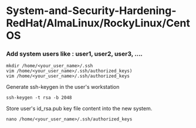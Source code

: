 # System-and-Security-Hardening-RedHat/AlmaLinux/RockyLinux/CentOS
### Add system users like : user1, user2, user3, ....
```shell
mkdir /home/<your_user_name>/.ssh
vim /home/<your_user_name>/.ssh/authorized_keys)
vim /home/<your_user_name>/.ssh/authorized_keys
```
Generate ssh-keygen in the user's workstation 
```shell
ssh-keygen -t rsa -b 2048 
```
Store user's id_rsa.pub key file content into the new system.
```shell
nano /home/<your_user_name>/.ssh/authorized_keys 
```

